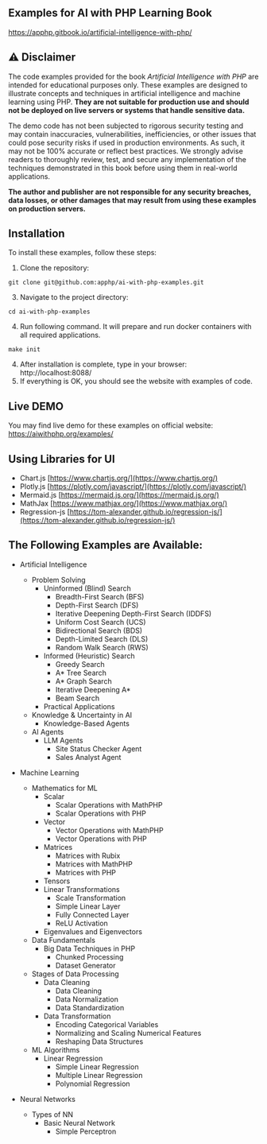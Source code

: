 ## Examples for AI with PHP Learning Book
<a href="https://apphp.gitbook.io/artificial-intelligence-with-php/" target="_blank" rel="noopener noreferrer">https://apphp.gitbook.io/artificial-intelligence-with-php/</a>


## **⚠️ Disclaimer**

The code examples provided for the book *Artificial Intelligence with PHP* are intended for educational purposes only. These examples are designed to illustrate concepts and techniques in artificial intelligence and machine learning using PHP. **They are not suitable for production use and should not be deployed on live servers or systems that handle sensitive data.**

The demo code has not been subjected to rigorous security testing and may contain inaccuracies, vulnerabilities, inefficiencies, or other issues that could pose security risks if used in production environments. As such, it may not be 100% accurate or reflect best practices. We strongly advise readers to thoroughly review, test, and secure any implementation of the techniques demonstrated in this book before using them in real-world applications.

**The author and publisher are not responsible for any security breaches, data losses, or other damages that may result from using these examples on production servers.**


## **Installation**

To install these examples, follow these steps:

1. Clone the repository:
  ```
  git clone git@github.com:apphp/ai-with-php-examples.git
  ```
3. Navigate to the project directory:
  ```
  cd ai-with-php-examples
  ```
4. Run following command. It will prepare and run docker containers with all required applications.
  ```
  make init
  ```
4. After installation is complete, type in your browser: http://localhost:8088/
5. If everything is OK, you should see the website with examples of code.

## Live DEMO

You may find live demo for these examples on official website:
<a href="https://aiwithphp.org/examples/" target="_blank" rel="noopener noreferrer">https://aiwithphp.org/examples/</a>

## Using Libraries for UI
  - Chart.js [https://www.chartjs.org/](https://www.chartjs.org/)
  - Plotly.js [https://plotly.com/javascript/](https://plotly.com/javascript/)
  - Mermaid.js [https://mermaid.js.org/](https://mermaid.js.org/)
  - MathJax [https://www.mathjax.org/](https://www.mathjax.org/)
  - Regression-js [https://tom-alexander.github.io/regression-js/](https://tom-alexander.github.io/regression-js/)

## The Following Examples are Available:
- Artificial Intelligence

  - Problem Solving
    - Uninformed (Blind) Search
      - Breadth-First Search (BFS)
      - Depth-First Search (DFS)
      - Iterative Deepening Depth-First Search (IDDFS)
      - Uniform Cost Search (UCS)
      - Bidirectional Search (BDS)
      - Depth-Limited Search (DLS)
      - Random Walk Search (RWS)
    - Informed (Heuristic) Search
      - Greedy Search
      - A* Tree Search
      - A* Graph Search
      - Iterative Deepening A*
      - Beam Search
    - Practical Applications
  - Knowledge & Uncertainty in AI
    - Knowledge-Based Agents
  - AI Agents
    - LLM Agents
      - Site Status Checker Agent
      - Sales Analyst Agent
- Machine Learning
  - Mathematics for ML
    - Scalar
      - Scalar Operations with MathPHP
      - Scalar Operations with PHP
    - Vector
      - Vector Operations with MathPHP
      - Vector Operations with PHP
    - Matrices
      - Matrices with Rubix
      - Matrices with MathPHP
      - Matrices with PHP
    - Tensors
    - Linear Transformations
      - Scale Transformation
      - Simple Linear Layer
      - Fully Connected Layer
      - ReLU Activation
    - Eigenvalues and Eigenvectors
  - Data Fundamentals
    - Big Data Techniques in PHP
      - Chunked Processing
      - Dataset Generator
  - Stages of Data Processing
    - Data Cleaning
      - Data Cleaning
      - Data Normalization
      - Data Standardization
    - Data Transformation
      - Encoding Categorical Variables
      - Normalizing and Scaling Numerical Features
      - Reshaping Data Structures
  - ML Algorithms
    - Linear Regression
      - Simple Linear Regression
      - Multiple Linear Regression
      - Polynomial Regression
- Neural Networks
  - Types of NN
    - Basic Neural Network
      - Simple Perceptron




